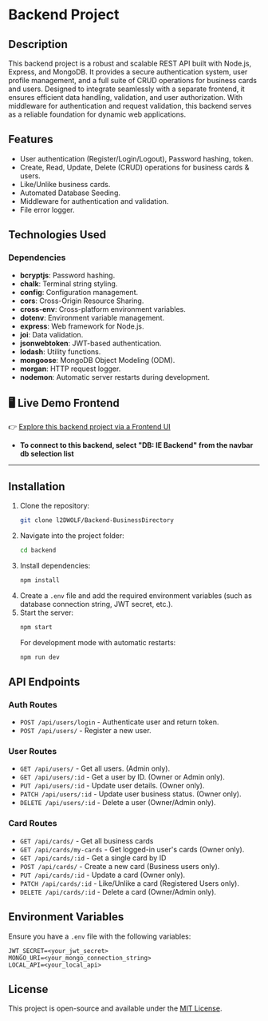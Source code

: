 # Backend Project

## Description

This backend project is a robust and scalable REST API built with Node.js, Express, and MongoDB. It provides a secure authentication system, user profile management, and a full suite of CRUD operations for business cards and users. Designed to integrate seamlessly with a separate frontend, it ensures efficient data handling, validation, and user authorization. With middleware for authentication and request validation, this backend serves as a reliable foundation for dynamic web applications.

## Features

- User authentication (Register/Login/Logout), Password hashing, token.
- Create, Read, Update, Delete (CRUD) operations for business cards & users.
- Like/Unlike business cards.
- Automated Database Seeding. 
- Middleware for authentication and validation.
- File error logger. 

## Technologies Used

### Dependencies

- **bcryptjs**: Password hashing.
- **chalk**: Terminal string styling.
- **config**: Configuration management.
- **cors**: Cross-Origin Resource Sharing.
- **cross-env**: Cross-platform environment variables.
- **dotenv**: Environment variable management.
- **express**: Web framework for Node.js.
- **joi**: Data validation.
- **jsonwebtoken**: JWT-based authentication.
- **lodash**: Utility functions.
- **mongoose**: MongoDB Object Modeling (ODM).
- **morgan**: HTTP request logger.
- **nodemon**: Automatic server restarts during development.

## 🖥️ Live Demo Frontend 

👉 [Explore this backend project via a Frontend UI](https://ie-business-directory.onrender.com/)
- **To connect to this backend, select "DB: IE Backend" from the navbar db selection list**

---
## Installation

1. Clone the repository:
   ```sh
   git clone l2DWOLF/Backend-BusinessDirectory
   ```
2. Navigate into the project folder:
   ```sh
   cd backend
   ```
3. Install dependencies:
   ```sh
   npm install
   ```
4. Create a `.env` file and add the required environment variables (such as database connection string, JWT secret, etc.).
5. Start the server:
   ```sh
   npm start
   ```
   For development mode with automatic restarts:
   ```sh
   npm run dev
   ```

## API Endpoints

### Auth Routes

- `POST /api/users/login` - Authenticate user and return token.
- `POST /api/users/` - Register a new user.

### User Routes

- `GET /api/users/` - Get all users. (Admin only).
- `GET /api/users/:id` - Get a user by ID. (Owner or Admin only).
- `PUT /api/users/:id` - Update user details. (Owner only).
- `PATCH /api/users/:id` - Update user business status. (Owner only).
- `DELETE /api/users/:id` - Delete a user (Owner/Admin only).

### Card Routes

- `GET /api/cards/` - Get all business cards
- `GET /api/cards/my-cards` - Get logged-in user's cards (Owner only).
- `GET /api/cards/:id` - Get a single card by ID 
- `POST /api/cards/` - Create a new card (Business users only).
- `PUT /api/cards/:id` - Update a card (Owner only).
- `PATCH /api/cards/:id` - Like/Unlike a card (Registered Users only).
- `DELETE /api/cards/:id` - Delete a card (Owner/Admin only).

## Environment Variables

Ensure you have a `.env` file with the following variables:

```
JWT_SECRET=<your_jwt_secret>
MONGO_URI=<your_mongo_connection_string>
LOCAL_API=<your_local_api>
```

## License

This project is open-source and available under the [MIT License](LICENSE).